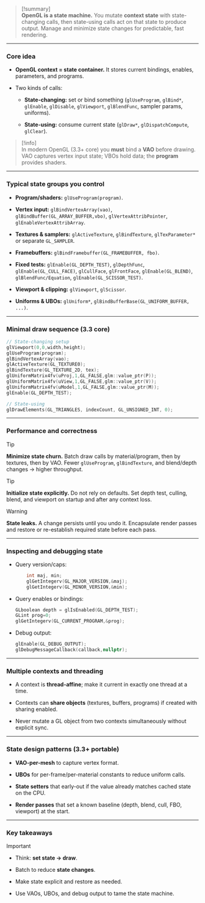 > [!summary]  
> **OpenGL is a state machine.** You mutate **context state** with state-changing calls, then state-using calls act on that state to produce output. Manage and minimize state changes for predictable, fast rendering.

---

### Core idea

- **OpenGL context = state container.** It stores current bindings, enables, parameters, and programs.
    
- Two kinds of calls:
    
    - **State-changing:** set or bind something (`glUseProgram`, `glBind*`, `glEnable`, `glDisable`, `glViewport`, `glBlendFunc`, sampler params, uniforms).
        
    - **State-using:** consume current state (`glDraw*`, `glDispatchCompute`, `glClear`).
        

> [!info]  
> In modern OpenGL (3.3+ core) you **must** bind a **VAO** before drawing. VAO captures vertex input state; VBOs hold data; the **program** provides shaders.

---

### Typical state groups you control

- **Program/shaders:** `glUseProgram(program)`.
    
- **Vertex input:** `glBindVertexArray(vao)`, `glBindBuffer(GL_ARRAY_BUFFER,vbo)`, `glVertexAttribPointer`, `glEnableVertexAttribArray`.
    
- **Textures & samplers:** `glActiveTexture`, `glBindTexture`, `glTexParameter*` or separate `GL_SAMPLER`.
    
- **Framebuffers:** `glBindFramebuffer(GL_FRAMEBUFFER, fbo)`.
    
- **Fixed tests:** `glEnable(GL_DEPTH_TEST)`, `glDepthFunc`, `glEnable(GL_CULL_FACE)`, `glCullFace`, `glFrontFace`, `glEnable(GL_BLEND)`, `glBlendFunc/Equation`, `glEnable(GL_SCISSOR_TEST)`.
    
- **Viewport & clipping:** `glViewport`, `glScissor`.
    
- **Uniforms & UBOs:** `glUniform*`, `glBindBufferBase(GL_UNIFORM_BUFFER, ...)`.
    

---

### Minimal draw sequence (3.3 core)

```cpp
// State-changing setup
glViewport(0,0,width,height);
glUseProgram(program);
glBindVertexArray(vao);
glActiveTexture(GL_TEXTURE0);
glBindTexture(GL_TEXTURE_2D, tex);
glUniformMatrix4fv(uProj,1,GL_FALSE,glm::value_ptr(P));
glUniformMatrix4fv(uView,1,GL_FALSE,glm::value_ptr(V));
glUniformMatrix4fv(uModel,1,GL_FALSE,glm::value_ptr(M));
glEnable(GL_DEPTH_TEST);

// State-using
glDrawElements(GL_TRIANGLES, indexCount, GL_UNSIGNED_INT, 0);
```

---

### Performance and correctness

> [!tip]  
> **Minimize state churn.** Batch draw calls by material/program, then by textures, then by VAO. Fewer `glUseProgram`, `glBindTexture`, and blend/depth changes → higher throughput.

> [!tip]  
> **Initialize state explicitly.** Do not rely on defaults. Set depth test, culling, blend, and viewport on startup and after any context loss.

> [!warning]  
> **State leaks.** A change persists until you undo it. Encapsulate render passes and restore or re-establish required state before each pass.

---

### Inspecting and debugging state

- Query version/caps:
    
    ```cpp
	    int maj, min; 
	    glGetIntegerv(GL_MAJOR_VERSION,&maj);
	    glGetIntegerv(GL_MINOR_VERSION,&min);
    ```
    
- Query enables or bindings:
    
    ```cpp
    GLboolean depth = glIsEnabled(GL_DEPTH_TEST);
    GLint prog=0; 
    glGetIntegerv(GL_CURRENT_PROGRAM,&prog);
    ```
    
- Debug output:
    
    ```cpp
    glEnable(GL_DEBUG_OUTPUT);
    glDebugMessageCallback(callback,nullptr);
    ```
    

---

### Multiple contexts and threading

- A context is **thread-affine**; make it current in exactly one thread at a time.
    
- Contexts can **share objects** (textures, buffers, programs) if created with sharing enabled.
    
- Never mutate a GL object from two contexts simultaneously without explicit sync.
    

---

### State design patterns (3.3+ portable)

- **VAO-per-mesh** to capture vertex format.
    
- **UBOs** for per-frame/per-material constants to reduce uniform calls.
    
- **State setters** that early-out if the value already matches cached state on the CPU.
    
- **Render passes** that set a known baseline (depth, blend, cull, FBO, viewport) at the start.
    

---

### Key takeaways

> [!important]
> 
> - Think: **set state → draw**.
>     
> - Batch to reduce **state changes**.
>     
> - Make state explicit and restore as needed.
>     
> - Use VAOs, UBOs, and debug output to tame the state machine.
>